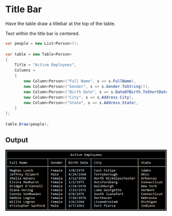 # Title Bar

Have the table draw a titlebar at the top of the table.

Text within the title bar is centered.

```csharp
var people = new List<Person>();

var table = new Table<Person>
{
    Title = "Active Employees",
    Columns =
    {
        new Column<Person>("Full Name", s => s.FullName),
        new Column<Person>("Gender", s => s.Gender.ToString()),
        new Column<Person>("Birth Date", s => s.DateOfBirth.ToShortDateString()),
        new Column<Person>("City", s => s.Address.City),
        new Column<Person>("State", s => s.Address.State),
    }
};

table.Draw(people);
```

## Output

![](./img/title_bar.png)